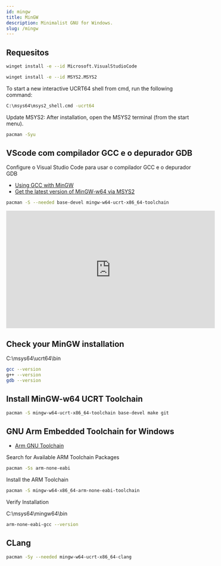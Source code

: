 ```yaml
---
id: mingw
title: MinGW
description: Minimalist GNU for Windows.
slug: /mingw
---
```


## Requesitos

```bash
winget install -e --id Microsoft.VisualStudioCode
```

```bash
winget install -e --id MSYS2.MSYS2
```

To start a new interactive UCRT64 shell from cmd, run the following command:

```bash
C:\msys64\msys2_shell.cmd -ucrt64
```

Update MSYS2: After installation, open the MSYS2 terminal (from the start menu).

```bash
pacman -Syu
```

## VScode com compilador GCC e o depurador GDB

Configure o Visual Studio Code para usar o compilador GCC e o depurador GDB

- [Using GCC with MinGW](https://code.visualstudio.com/docs/cpp/config-mingw)
- [Get the latest version of MinGW-w64 via MSYS2](https://www.msys2.org/)

```bash
pacman -S --needed base-devel mingw-w64-ucrt-x86_64-toolchain
```

<iframe width="560" height="315" src="https://www.youtube.com/embed/-R3l4Bc5jH4?si=WbfLdQtISBTG98d-" title="YouTube video player" frameborder="0" allow="accelerometer; autoplay; clipboard-write; encrypted-media; gyroscope; picture-in-picture; web-share" referrerpolicy="strict-origin-when-cross-origin" allowfullscreen></iframe>

## Check your MinGW installation

C:\msys64\ucrt64\bin

```bash
gcc --version
g++ --version
gdb --version
```

## Install MinGW-w64 UCRT Toolchain

```bash
pacman -S mingw-w64-ucrt-x86_64-toolchain base-devel make git
```

## GNU Arm Embedded Toolchain for Windows

- [Arm GNU Toolchain](https://developer.arm.com/Tools%20and%20Software/GNU%20Toolchain)

Search for Available ARM Toolchain Packages

```bash
pacman -Ss arm-none-eabi
```

Install the ARM Toolchain

```bash
pacman -S mingw-w64-x86_64-arm-none-eabi-toolchain
```

Verify Installation

C:\msys64\mingw64\bin

```bash
arm-none-eabi-gcc --version
```

## CLang
```bash
pacman -Sy --needed mingw-w64-ucrt-x86_64-clang
```
